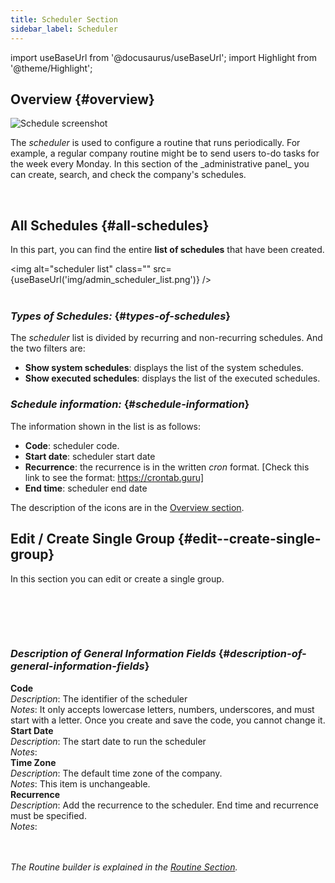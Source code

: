 ```yaml
---
title: Scheduler Section
sidebar_label: Scheduler
---
```

import useBaseUrl from '@docusaurus/useBaseUrl';
import Highlight from '@theme/Highlight';


## Overview {#overview}

<div class="container">
  <div class="row">
    <div class="col col--8">
    <img alt="Schedule screenshot" class="img_sizing" src={useBaseUrl('img/admin_scheduler_01.png')} align=""/>
    </div>
    <div class="col col--4">
      <p>The <em>scheduler</em> is used to configure a routine that runs periodically. For example, a regular company routine might be to send users to-do tasks for the week every Monday.
      In this section of the _administrative panel_ you can create, search, and check the company's schedules.
      </p>
    </div>
  </div>
</div>



<br />



## All Schedules {#all-schedules}
In this part, you can find the entire **list of schedules** that have been created.

<img alt="scheduler list" class="" src={useBaseUrl('img/admin_scheduler_list.png')} />
<br/><br/>

### _Types of Schedules:_ {#_types-of-schedules_}
The _scheduler_ list is divided by recurring and non-recurring schedules. And the two filters are:
- **Show system schedules**: displays the list of the system schedules.
- **Show executed schedules**: displays the list of the executed schedules.

### _Schedule information:_ {#_schedule-information_}
The information shown in the list is as follows:
- **Code**: scheduler code.
- **Start date**: scheduler start date
- **Recurrence**: the recurrence is in the written _cron_ format. [Check this link to see the format: https://crontab.guru]
- **End time**: scheduler end date

The description of the icons are in the [Overview section](/docs/documentation/admin/admin_overview).

## Edit / Create Single Group {#edit--create-single-group}
In this section you can edit or create a single group.

<br />
<img alt="" src={useBaseUrl('img/admin_scheduler_create.png')} />

<br/><br/>

<!-- The descriptions of the **general information fields** are as follows
| Field | Description | Notes |
| ---- | ----------- | ----- |
| Code | The identifier of the scheduler | It only accepts lowercase letters, numbers, underscores, and must start with a letter. Once you create and save the code, you cannot change it.|
| Start Date | The start date to run the scheduler |  |
| Time zone | The default time zone of the company.  | It isn't changeable. |
| Recurrence | Add the recurrence to the scheduler. End time and recurrence must be specified | -->

### _Description of General Information Fields_ {#_description-of-general-information-fields_}

<div class="container">
  <div class="row table-row-1">
    <div class="col col--4"><strong>Code</strong></div>
    <div class="col col--4"><em>Description</em>: The identifier of the scheduler </div>
    <div class="col col--4"><em>Notes</em>: It only accepts lowercase letters, numbers, underscores, and must start with a letter. Once you create and save the code, you cannot change it.</div>
  </div>
    <div class="row table-row-2">
    <div class="col col--4"><strong>Start Date</strong></div>
    <div class="col col--4"><em>Description</em>: The start date to run the scheduler</div>
    <div class="col col--4"><em>Notes</em>:</div>
  </div>
    <div class="row table-row-1">
    <div class="col col--4"><strong>Time Zone</strong></div>
    <div class="col col--4"><em>Description</em>: The default time zone of the company.</div>
    <div class="col col--4"><em>Notes</em>: This item is unchangeable.</div>
  </div>
    <div class="row table-row-2">
    <div class="col col--4"><strong>Recurrence</strong></div>
    <div class="col col--4"><em>Description</em>: Add the recurrence to the scheduler. End time and recurrence must be specified.</div>
    <div class="col col--4"><em>Notes</em>:</div>
  </div>
</div>

<!-- + **Code**
  + _Description_: The identifier of the scheduler 
  + _Notes_: It only accepts lowercase letters, numbers, underscores, and must start with a letter. Once you create and save the code, you cannot change it.

+ **Start Date**
  + _Description_: The start date to run the scheduler
  + _Notes_:

+ **Time Zone**
  + _Description_: The default time zone of the company.
  + _Notes_: This item is unchangeable.

+ **Recurrence**
  + _Description_: Add the recurrence to the scheduler. End time and recurrence must be specified.
  + _Notes_: -->

<br>
</br>

_The Routine builder is explained in the [Routine Section](/docs/documentation/automation/admin_routine)._

